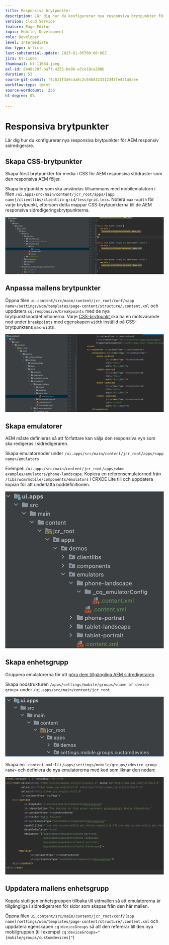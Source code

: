 ```yaml
---
title: Responsiva brytpunkter
description: Lär dig hur du konfigurerar nya responsiva brytpunkter för AEM responsiv sidredigerare.
version: Cloud Service
feature: Page Editor
topic: Mobile, Development
role: Developer
level: Intermediate
doc-type: Article
last-substantial-update: 2023-01-05T00:00:00Z
jira: KT-11664
thumbnail: kt-11664.jpeg
exl-id: 8b48c28f-ba7f-4255-be96-a7ce18ca208b
duration: 52
source-git-commit: f4c621f3a9caa8c2c64b8323312343fe421a5aee
workflow-type: tm+mt
source-wordcount: '256'
ht-degree: 0%

---
```


# Responsiva brytpunkter

Lär dig hur du konfigurerar nya responsiva brytpunkter för AEM responsiv sidredigerare.

## Skapa CSS-brytpunkter

Skapa först brytpunkter för media i CSS för AEM responsiva stödraster som den responsiva AEM följer.

Skapa brytpunkter som ska användas tillsammans med mobilemulatorn i filen `/ui.apps/src/main/content/jcr_root/apps/[app name]/clientlibs/clientlib-grid/less/grid.less`. Notera `max-width` för varje brytpunkt, eftersom detta mappar CSS-brytpunkterna till de AEM responsiva sidredigeringsbrytpunkterna.

![Skapa nya responsiva brytpunkter](./assets/responsive-breakpoints/create-new-breakpoints.jpg)

## Anpassa mallens brytpunkter

Öppna filen `ui.content/src/main/content/jcr_root/conf/<app name>/settings/wcm/templates/page-content/structure/.content.xml` och uppdatera `cq:responsive/breakpoints` med de nya brytpunktsnoddefinitionerna. Varje [CSS-brytpunkt ](#create-new-css-breakpoints) ska ha en motsvarande nod under `breakpoints` med egenskapen `width` inställd på CSS-brytpunktens `max-width`.

![Anpassa mallens responsiva brytpunkter](./assets/responsive-breakpoints/customize-template-breakpoints.jpg)

## Skapa emulatorer

AEM måste definieras så att författare kan välja den responsiva vyn som ska redigeras i sidredigeraren.

Skapa emulatornoder under `/ui.apps/src/main/content/jcr_root/apps/<app name>/emulators`

Exempel: `/ui.apps/src/main/content/jcr_root/apps/wknd-examples/emulators/phone-landscape`. Kopiera en referensemulatornod från `/libs/wcm/mobile/components/emulators` i CRXDE Lite till och uppdatera kopian för att underlätta noddefinitionen.

![Skapa nya emulatorer](./assets/responsive-breakpoints/create-new-emulators.jpg)

## Skapa enhetsgrupp

Gruppera emulatorerna för att [göra dem tillgängliga AEM sidredigeraren](#update-the-templates-device-group).

Skapa nodstrukturen `/apps/settings/mobile/groups/<name of device group>` under `/ui.apps/src/main/content/jcr_root`.

![Skapa ny enhetsgrupp](./assets/responsive-breakpoints/create-new-device-group.jpg)

Skapa en `.content.xml`-fil i `/apps/settings/mobile/groups/<device group name>` och definiera
de nya emulatorerna med kod som liknar den nedan:

![Skapa ny enhet](./assets/responsive-breakpoints/create-new-device.jpg)

## Uppdatera mallens enhetsgrupp

Koppla slutligen enhetsgruppen tillbaka till sidmallen så att emulatorerna är tillgängliga i sidredigeraren för sidor som skapas från den här mallen.

Öppna filen `ui.content/src/main/content/jcr_root/conf/[app name]/settings/wcm/templates/page-content/structure/.content.xml` och uppdatera egenskapen `cq:deviceGroups` så att den refererar till den nya mobilgruppen (till exempel `cq:deviceGroups="[mobile/groups/customdevices]"`)
